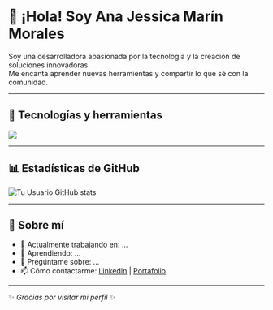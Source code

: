 # 👋 ¡Hola! Soy Ana Jessica Marín Morales

Soy una desarrolladora apasionada por la tecnología y la creación de soluciones innovadoras.  
Me encanta aprender nuevas herramientas y compartir lo que sé con la comunidad.

---

## 🚀 Tecnologías y herramientas

<p align="left">
  <img src="https://skillicons.dev/icons?i=html,css,js,java,kotlin,spring boot,git,github,docker" />
</p>

---

## 📊 Estadísticas de GitHub
![Tu Usuario GitHub stats](https://github-readme-stats.vercel.app/api?username=TU-USUARIO&show_icons=true&theme=radical)

---

## 🌱 Sobre mí
- 🔭 Actualmente trabajando en: ...
- 🌱 Aprendiendo: ...
- 💬 Pregúntame sobre: ...
- 📫 Cómo contactarme: [LinkedIn](#) | [Portafolio](#)

---
✨ _Gracias por visitar mi perfil_ ✨

